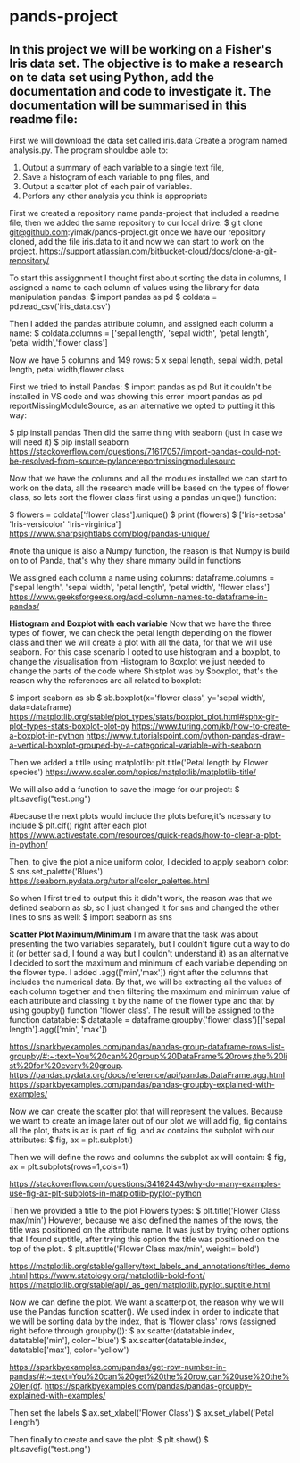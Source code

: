 # pands-project
In this project we will be working on a Fisher's Iris data set. The objective is to make a research on te data set using Python, add the documentation and code to investigate it. The documentation will be summarised in this readme file: 
--------------------------------------------------------------------------------------------------------------------------------------------------------
First we will download the data set called iris.data 
Create a program named analysis.py. The program shouldbe able to:
  1. Output a summary of each variable to a single text file,
  2. Save a histogram of each variable to png files, and
  3. Output a scatter plot of each pair of variables.
  4. Perfors any other analysis you think is appropriate
  
  
First we created a repository name pands-project that included a readme file, then we added the same repository to our local drive:
$ git clone git@github.com:yimak/pands-project.git 
once we have our repository cloned, add the file iris.data to it and now we can start to work on the project.
https://support.atlassian.com/bitbucket-cloud/docs/clone-a-git-repository/ 

To start this assiggnment I thought first about sorting the data in columns, I assigned a name to each column of values using the library for data manipulation pandas:
$ import pandas as pd 
$ coldata = pd.read_csv('iris_data.csv')

Then I added the pandas attribute column, and assigned each column a name:
$ coldata.columns = ['sepal length', 'sepal width', 'petal length', 'petal width','flower class']

Now we have 5 columns and 149 rows:
5 x sepal length, sepal width, petal length, petal width,flower class

First we tried to install Pandas: 
$ import pandas as pd 
But it couldn't be installed in VS code and was showing this error import pandas as pd reportMissingModuleSource, as an alternative we opted to putting it this way:

$ pip install pandas
Then did the same thing with seaborn (just in case we will need it)
$ pip install seaborn 
https://stackoverflow.com/questions/71617057/import-pandas-could-not-be-resolved-from-source-pylancereportmissingmodulesourc 


Now that we have the columns and all the modules installed we can start to work on the data, all the research made will be based on the types of flower class, so lets sort the flower class first using a pandas unique() function:

$ flowers = coldata['flower class'].unique() 
$ print (flowers)
$ ['Iris-setosa' 'Iris-versicolor' 'Iris-virginica'] 
https://www.sharpsightlabs.com/blog/pandas-unique/

#note tha unique is also a Numpy function, the reason is that Numpy is build on to of Panda, that's why they share mmany build in functions


We assigned each column a name using columns:
dataframe.columns = ['sepal length', 'sepal width', 'petal length', 'petal width', 'flower class']
https://www.geeksforgeeks.org/add-column-names-to-dataframe-in-pandas/

**Histogram and Boxplot with each variable**
Now that we have the three types of flower, we can check the petal length depending on the flower class and then we will create a plot with all the data, for that we will use seaborn. 
For this case scenario I opted to use histogram and a boxplot, to change the visualisation from Histogram to Boxplot we just needed to change the parts of the code where $histplot was by $boxplot, that's the reason why the references are all related to boxplot:

$ import seaborn as sb
$ sb.boxplot(x='flower class', y='sepal width', data=dataframe)
https://matplotlib.org/stable/plot_types/stats/boxplot_plot.html#sphx-glr-plot-types-stats-boxplot-plot-py
https://www.turing.com/kb/how-to-create-a-boxplot-in-python 
https://www.tutorialspoint.com/python-pandas-draw-a-vertical-boxplot-grouped-by-a-categorical-variable-with-seaborn 

Then we added a titlle using matplotlib:
plt.title('Petal length by Flower species') 
https://www.scaler.com/topics/matplotlib/matplotlib-title/

We will also add a function to save the image for our project:
$ plt.savefig("test.png")

#because the next plots would include the plots before,it's ncessary to include $ plt.clf() right after each plot
https://www.activestate.com/resources/quick-reads/how-to-clear-a-plot-in-python/

Then, to give the plot a nice uniform color, I decided to apply seaborn color:
$ sns.set_palette('Blues')
https://seaborn.pydata.org/tutorial/color_palettes.html

So when I first tried to output this it didn't work, the reason was that we defined seaborn as sb, so I just changed it for sns and changed the other lines to sns as well:
$ import seaborn as sns


**Scatter Plot Maximum/Minimum**
I'm aware that the task was about presenting the two variables separately, but I couldn't figure out a way to do it (or better said, I found a way but I couldn't understand it) as an alternative I decided to sort the maximum and minimum of each variable depending on the flower type. 
I added .agg(['min','max']) right after the columns that includes the numerical data. By that, we will be extracting all the values of each column together and then filtering the maximum and minimum value of each attribute and classing it by the name of the flower type and that by using goupby() function 'flower class'. The result will be assigned to the function datatable:
$ datatable = dataframe.groupby('flower class')[['sepal length'].agg(['min', 'max'])

https://sparkbyexamples.com/pandas/pandas-group-dataframe-rows-list-groupby/#:~:text=You%20can%20group%20DataFrame%20rows,the%20list%20for%20every%20group. 
https://pandas.pydata.org/docs/reference/api/pandas.DataFrame.agg.html
https://sparkbyexamples.com/pandas/pandas-groupby-explained-with-examples/

Now we can create the scatter plot that will represent the values. Because we want to create an image later out of our plot we will add fig, fig contains all the plot, thats is ax is part of fig, and ax contains the subplot with our attributes:
$ fig, ax = plt.subplot()

Then we will define the rows and columns the subplot ax will contain:
$ fig, ax = plt.subplots(rows=1,cols=1)

https://stackoverflow.com/questions/34162443/why-do-many-examples-use-fig-ax-plt-subplots-in-matplotlib-pyplot-python

Then we provided a title to the plot Flowers types:
$ plt.title('Flower Class max/min')
However, because we also defined the names of the rows, the title was positioned on the attribute name. It was just by trying other options that I found suptitle, after trying this option the title was positioned on the top of the plot:.
$ plt.suptitle('Flower Class max/min', weight='bold')

https://matplotlib.org/stable/gallery/text_labels_and_annotations/titles_demo.html
https://www.statology.org/matplotlib-bold-font/ 
https://matplotlib.org/stable/api/_as_gen/matplotlib.pyplot.suptitle.html

Now we can define the plot. We want a scatterplot, the reason why we will use the Pandas function scatter(). We used index in order to indicate that we will be sorting data by the index, that is 'flower class' rows (assigned right before through groupby()): 
$ ax.scatter(datatable.index, datatable['min'], color='blue')
$ ax.scatter(datatable.index, datatable['max'], color='yellow')

https://sparkbyexamples.com/pandas/get-row-number-in-pandas/#:~:text=You%20can%20get%20the%20row,can%20use%20the%20len(df.
https://sparkbyexamples.com/pandas/pandas-groupby-explained-with-examples/ 

Then set the labels 
$ ax.set_xlabel('Flower Class')
$ ax.set_ylabel('Petal Length')


Then finally to create and save the plot:
$ plt.show()
$ plt.savefig("test.png")



